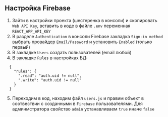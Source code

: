 
## Настройка Firebase

1. Зайти в настройки проекта (шестеренка в консоли) и скопировать `Web API Key`, вставить  в коде в файле `.env` переменная `REACT_APP_API_KEY`
2. В разделе `Authentication` в консоли Firebase закладка `Sign-in method` выбрать провайдер `Email/Password` и установить `Enabled` (только первый)
3. В закладке `Users` создать пользователей (email любой)
4. В закладке `Rules` в настройках БД:<br/>
```
  {
    "rules": {
      ".read": "auth.uid != null",
      ".write": "auth.uid != null"
    }
  } 
  ```
  5. Переходим в код, находим файл `users.js`  и правим объект в соотвествии с созданными в `Firebase` пользователями. Для админмстратора свойство `admin` устанавливаем `true` иначе `false`
